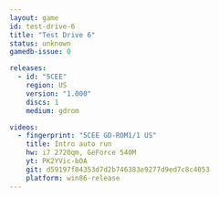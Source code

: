 ```yaml
---
layout: game
id: test-drive-6
title: "Test Drive 6"
status: unknown
gamedb-issue: 0

releases:
  - id: "5CEE"
    region: US
    version: "1.000"
    discs: 1
    medium: gdrom

videos:
  - fingerprint: "5CEE GD-ROM1/1 US"
    title: Intro auto run
    hw: i7 2720qm, GeForce 540M
    yt: PK2YVic-bOA
    git: d59197f84353d7d2b746383e9277d9ed7c8c4053
    platform: win86-release
---
```

